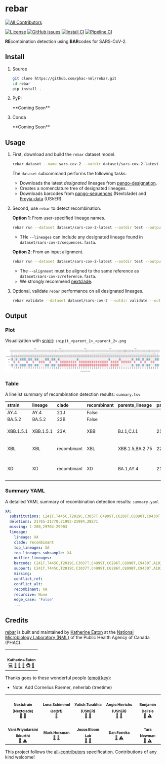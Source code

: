 # rebar

<!-- ALL-CONTRIBUTORS-BADGE:START - Do not remove or modify this section -->
[![All Contributors](https://img.shields.io/badge/all_contributors-10-orange.svg?style=flat-square)](#contributors-)
<!-- ALL-CONTRIBUTORS-BADGE:END -->

[![License](https://img.shields.io/badge/License-Apache_2.0-blue.svg)](https://github.com/phac-nml/rebar/blob/master/LICENSE)
[![GitHub issues](https://img.shields.io/github/issues/phac-nml/rebar.svg)](https://github.com/phac-nml/rebar/issues)
[![Install CI](https://github.com/phac-nml/rebar/actions/workflows/install.yaml/badge.svg)](https://github.com/phac-nml/rebar/actions/workflows/install.yaml)
[![Pipeline CI](https://github.com/phac-nml/rebar/actions/workflows/pipeline.yaml/badge.svg)](https://github.com/phac-nml/rebar/actions/workflows/pipeline.yaml)

**RE**combination detection using **BAR**codes for SARS-CoV-2.

## Install

1. Source

    ```bash
    git clone https://github.com/phac-nml/rebar.git
    cd rebar
    pip install .
    ```

1. PyPI

    \*\*Coming Soon\*\*

1. Conda

    \*\*Coming Soon\*\*

## Usage

1. First, download and build the `rebar` dataset model.

    ```bash
    rebar dataset --name sars-cov-2 --outdir dataset/sars-cov-2-latest --tag latest
    ```

    The `dataset` subcommand performs the following tasks:

    - Downloads the latest _designated_ lineages from [pango-designation](https://github.com/cov-lineages/pango-designation).
    - Creates a nomenclature tree of designated lineages.
    - Downloads barcodes from [pango-sequences](https://github.com/corneliusroemer/pango-sequences) (Nextclade) and [Freyja-data](https://github.com/andersen-lab/Freyja-data) (UShER).

1. Second, use `rebar` to detect recombination.

    **Option 1**: From user-specified lineage names.

    ```bash
    rebar run --dataset dataset/sars-cov-2-latest --outdir test --output-all --lineages AY.4,BA.5.2,XD,XBB.1.5.1,XBL
    ```

    - THe `--lineages` can include any designated lineage found in `dataset/sars-cov-2/sequences.fasta`.

    **Option 2**: From an input alignment.

    ```bash
    rebar run --dataset dataset/sars-cov-2-latest --outdir test --output-all --alignment alignment.fasta
    ```

    - The `--alignment` must be aligned to the same reference as `dataset/sars-cov-2/reference.fasta`.
    - We strongly recommend [nextclade](https://github.com/nextstrain/nextclade).

1. Optional, validate `rebar` performance on all designated lineages.

    ```bash
    rebar validate --dataset dataset/sars-cov-2 --outdir validate --output-all --threads 64 --log validate/rebar.log
    ```

## Output

### Plot

Visualization with [snipit](https://github.com/aineniamh/snipit): `snipit_<parent_1>_<parent_2>.png`

![snipit_XD](images/snipit_XD.png)

### Table

A linelist summary of recombination detection results: `summary.tsv`

|strain   |lineage  |clade      |recombinant|parents_lineage|parents_clade|breakpoints            |regions                                            |
|:--------|:--------|:----------|:----------|:--------------|:------------|:----------------------|:--------------------------------------------------|
|AY.4     |AY.4     |21J        |False      |               |             |                       |                                                   |
|BA.5.2   |BA.5.2   |22B        |False      |               |             |                       |                                                   |
|XBB.1.5.1|XBB.1.5.1|23A        |XBB        |BJ.1,CJ.1      |21L,22D      |22897:22941            |261-22896\|BJ.1,22942-29118\|CJ.1                  |
|XBL      |XBL      |recombinant|XBL        |XBB.1.5,BA.2.75|22F,22D      |5184:16341             |3796-5183\|BA.2.75,16342-27915\|XBB.1.5            |
|XD       |XD       |recombinant|XD         |BA.1,AY.4      |21K,21J      |21988:22577,25470:25583|210-21987\|AY.4,22578-25469\|BA.1,25584-29402\|AY.4|

### Summary YAML

A detailed YAML summary of recombination detection results: `summary.yaml`

```yaml
XA:
  substitutions: C241T,T445C,T2019C,C3037T,C4999T,C6286T,C8090T,C9430T,A10323G,C13945T,C14408T,G20410A,G21255C,A23063T,C23208T,C23271A,A23403G,C23604A,C23709T,T24506G,G2491
  deletions: 21765-21770,21992-21994,28271
  missing: 1-200,29704-29903
  lineage:
    lineage: XA
    clade: recombinant
    top_lineages: XA
    top_lineages_subsample: XA
    outlier_lineages:
    barcode: C241T,T445C,T2019C,C3037T,C4999T,C6286T,C8090T,C9430T,A10323G,C13945T,C14408T,G20410A,G21255C,A23063T,C23208T,C23271A,A23403G,C23604A,C23709T,T24506G,G24914C,G
    support: C241T,T445C,T2019C,C3037T,C4999T,C6286T,C8090T,C9430T,A10323G,C13945T,C14408T,G20410A,G21255C,A23063T,C23208T,C23271A,A23403G,C23604A,C23709T,T24506G,G24914C,G
    missing:
    conflict_ref:
    conflict_alt:
    recombinant: XA
    recursive: None
    edge_case: 'False'
    ...  
```

## Credits

[rebar](https://github.com/phac-nml/rebar) is built and maintained by [Katherine Eaton](https://ktmeaton.github.io/) at the [National Microbiology Laboratory (NML)](https://github.com/phac-nml) of the Public Health Agency of Canada (PHAC).

<table>
  <tr>
    <td align="center"><a href="https://ktmeaton.github.io"><img src="https://s.gravatar.com/avatar/0b9dc28b3e64b59f5ce01e809d214a4e?s=80" width="100px;" alt=""/><br /><sub><b>Katherine Eaton</b></sub></a><br /><a href="https://github.com/phac-nml/rebar/commits?author=ktmeaton" title="Code">💻</a> <a href="https://github.com/phac-nml/rebar/commits?author=ktmeaton" title="Documentation">📖</a> <a href="#design-ktmeaton" title="Design">🎨</a> <a href="#ideas-ktmeaton" title="Ideas, Planning, & Feedback">🤔</a> <a href="#infra-ktmeaton" title="Infrastructure (Hosting, Build-Tools, etc)">🚇</a> <a href="#maintenance-ktmeaton" title="Maintenance">🚧</a></td>
  </tr>
</table>

Thanks goes to these wonderful people ([emoji key](https://allcontributors.org/docs/en/emoji-key)):

- Note: Add Cornelius Roemer, neherlab (treetime)

<!-- ALL-CONTRIBUTORS-LIST:START - Do not remove or modify this section -->
<!-- prettier-ignore-start -->
<!-- markdownlint-disable -->
<table>
  <tr>
    <td align="center"><a href="https://github.com/nextstrain/nextclade"><img src="https://avatars.githubusercontent.com/u/22159334?v=4?s=100" width="100px;" alt=""/><br /><sub><b>Nextstrain (Nextclade)</b></sub></a><br /><a href="#data-nextstrain" title="Data">🔣</a> <a href="#plugin-nextstrain" title="Plugin/utility libraries">🔌</a></td>
    <td align="center"><a href="https://github.com/lenaschimmel/sc2rf"><img src="https://avatars.githubusercontent.com/u/1325019?v=4?s=100" width="100px;" alt=""/><br /><sub><b>Lena Schimmel (sc2rf)</b></sub></a><br /><a href="#plugin-lenaschimmel" title="Plugin/utility libraries">🔌</a></td>
    <td align="center"><a href="https://github.com/yatisht/usher"><img src="https://avatars.githubusercontent.com/u/34664884?v=4?s=100" width="100px;" alt=""/><br /><sub><b>Yatish Turakhia (UShER)</b></sub></a><br /><a href="#data-yatisht" title="Data">🔣</a> <a href="#plugin-yatisht" title="Plugin/utility libraries">🔌</a></td>
    <td align="center"><a href="https://github.com/yatisht/usher"><img src="https://avatars.githubusercontent.com/u/186983?v=4?s=100" width="100px;" alt=""/><br /><sub><b>Angie Hinrichs (UShER)</b></sub></a><br /><a href="#data-AngieHinrichs" title="Data">🔣</a> <a href="#plugin-AngieHinrichs" title="Plugin/utility libraries">🔌</a></td>
    <td align="center"><a href="https://www.inspq.qc.ca/en/auteurs/2629/all"><img src="https://i1.rgstatic.net/ii/profile.image/278724097396748-1443464411327_Q128/Benjamin-Delisle.jpg?s=100" width="100px;" alt=""/><br /><sub><b>Benjamin Delisle</b></sub></a><br /><a href="https://github.com/phac-nml/rebar/issues?q=author%3Abenjamindeslisle" title="Bug reports">🐛</a> <a href="https://github.com/phac-nml/rebar/commits?author=benjamindeslisle" title="Tests">⚠️</a></td>
  </tr>
  <tr>
    <td align="center"><a href="https://ca.linkedin.com/in/dr-vani-priyadarsini-ikkurti-4a2ab676"><img src="https://media-exp1.licdn.com/dms/image/C5603AQHaG8Xx4QLXSQ/profile-displayphoto-shrink_200_200/0/1569339145568?e=2147483647&v=beta&t=3WrvCciW-x8J3Aw4JHGrWOpuqiikrrGV2KsDaISnHIw" width="100px;" alt=""/><br /><sub><b>Vani Priyadarsini Ikkurthi</b></sub></a><br /><a href="https://github.com/phac-nml/rebar/issues?q=author%3Avanipriyadarsiniikkurthi" title="Bug reports">🐛</a> <a href="https://github.com/phac-nml/rebar/commits?author=vanipriyadarsiniikkurthi" title="Tests">⚠️</a></td>
    <td align="center"><a href="https://ca.linkedin.com/in/mark-horsman-52a14740"><img src="https://ui-avatars.com/api/?name=Mark+Horsman?s=100" width="100px;" alt=""/><br /><sub><b>Mark Horsman</b></sub></a><br /><a href="#ideas-markhorsman" title="Ideas, Planning, & Feedback">🤔</a> <a href="#design-markhorsman" title="Design">🎨</a></td>
    <td align="center"><a href="https://github.com/jbloomlab"><img src="https://avatars.githubusercontent.com/u/17679492?s=200&v=4?s=100" width="100px;" alt=""/><br /><sub><b>Jesse Bloom Lab</b></sub></a><br /><a href="#data-jbloomlab" title="Data">🔣</a> <a href="#plugin-jbloomlab" title="Plugin/utility libraries">🔌</a></td>
    <td align="center"><a href="https://github.com/dfornika"><img src="https://avatars.githubusercontent.com/u/145659?v=4?s=100" width="100px;" alt=""/><br /><sub><b>Dan Fornika</b></sub></a><br /><a href="#ideas-dfornika" title="Ideas, Planning, & Feedback">🤔</a> <a href="https://github.com/phac-nml/rebar/commits?author=dfornika" title="Tests">⚠️</a></td>
    <td align="center"><img src="https://ui-avatars.com/api/?name=Tara+Newman?s=100" width="100px;" alt=""/><br /><sub><b>Tara Newman</b></sub><br /><a href="#ideas-TaraNewman" title="Ideas, Planning, & Feedback">🤔</a> <a href="https://github.com/phac-nml/rebar/commits?author=TaraNewman" title="Tests">⚠️</a></td>
  </tr>
</table>

<!-- markdownlint-restore -->
<!-- prettier-ignore-end -->

<!-- ALL-CONTRIBUTORS-LIST:END -->

This project follows the [all-contributors](https://github.com/all-contributors/all-contributors) specification. Contributions of any kind welcome!
